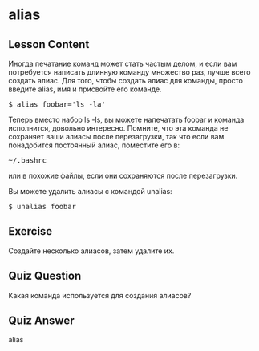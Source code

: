# alias

## Lesson Content

Иногда печатание команд может стать частым делом, и если вам потребуется написать длинную команду множество раз, лучше всего создать алиас. Для того, чтобы создать алиас для команды, просто введите alias, имя и присвойте его команде.

<pre>$ alias foobar='ls -la'</pre>

Теперь вместо набор ls -ls, вы можете напечатать foobar и команда исполнится, довольно интересно. Помните, что эта команда не сохраняет ваши алиасы после перезагрузки, так что если вам понадобится постоянный алиас, поместите его в:

<pre>~/.bashrc</pre>

или в похожие файлы, если они сохраняются после перезагрузки.

Вы можете удалить алиасы с командой unalias:

<pre>$ unalias foobar</pre>

## Exercise

Создайте несколько алиасов, затем удалите их.

## Quiz Question

Какая команда используется для создания алиасов?

## Quiz Answer

alias